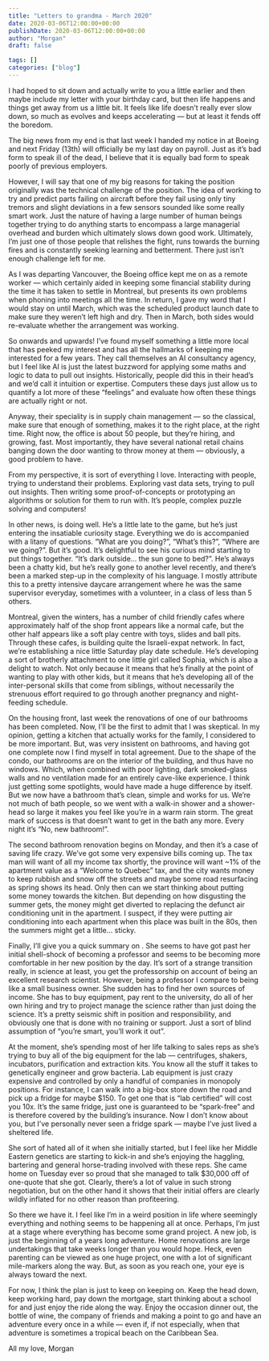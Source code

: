 ```yaml
---
title: "Letters to grandma - March 2020"
date: 2020-03-06T12:00:00+00:00
publishDate: 2020-03-06T12:00:00+00:00
author: "Morgan"
draft: false

tags: []
categories: ["blog"]
---
```


I had hoped to sit down and actually write to you a little earlier and then maybe include my letter with your birthday card, but then life happens and things get away from us a little bit. It feels like life doesn’t really ever slow down, so much as evolves and keeps accelerating — but at least it fends off the boredom.

The big news from my end is that last week I handed my notice in at Boeing and next Friday (13th) will officially be my last day on payroll. Just as it’s bad form to speak ill of the dead, I believe that it is equally bad form to speak poorly of previous employers.

However, I will say that one of my big reasons for taking the position originally was the technical challenge of the position. The idea of working to try and predict parts failing on aircraft before they fail using only tiny tremors and slight deviations in a few sensors sounded like some really smart work. Just the nature of having a large number of human beings together trying to do anything starts to encompass a large managerial overhead and burden which ultimately slows down good work. Ultimately, I’m just one of those people that relishes the fight, runs towards the burning fires and is constantly seeking learning and betterment. There just isn’t enough challenge left for me.

As I was departing Vancouver, the Boeing office kept me on as a remote worker — which certainly aided in keeping some financial stability during the time it has taken to settle in Montreal, but presents its own problems when phoning into meetings all the time. In return, I gave my word that I would stay on until March, which was the scheduled product launch date to make sure they weren’t left high and dry. Then in March, both sides would re-evaluate whether the arrangement was working.

So onwards and upwards! I’ve found myself something a little more local that has peeked my interest and has all the hallmarks of keeping me interested for a few years. They call themselves an AI consultancy agency, but I feel like AI is just the latest buzzword for applying some maths and logic to data to pull out insights. Historically, people did this in their head’s and we’d call it intuition or expertise. Computers these days just allow us to quantify a lot more of these “feelings” and evaluate how often these things are actually right or not.

Anyway, their speciality is in supply chain management — so the classical, make sure that enough of something, makes it to the right place, at the right time. Right now, the office is about 50 people, but they’re hiring, and growing, fast. Most importantly, they have several national retail chains banging down the door wanting to throw money at them — obviously, a good problem to have.

From my perspective, it is sort of everything I love. Interacting with people, trying to understand their problems. Exploring vast data sets, trying to pull out insights. Then writing some proof-of-concepts or prototyping an algorithms or solution for them to run with. It’s people, complex puzzle solving and computers!

In other news, <the big guy> is doing well. He’s a little late to the game, but he’s just entering the insatiable curiosity stage. Everything we do is accompanied with a litany of questions. “What are you doing?”, “What’s this?”, “Where are we going?”. But it’s good. It’s delightful to see his curious mind starting to put things together. “It’s dark outside… the sun gone to bed?”. He’s always been a chatty kid, but he’s really gone to another level recently, and there’s been a marked step-up in the complexity of his language. I mostly attribute this to a pretty intensive daycare arrangement where he was the same supervisor everyday, sometimes with a volunteer, in a class of less than 5 others.

Montreal, given the winters, has a number of child friendly cafes where approximately half of the shop front appears like a normal cafe, but the other half appears like a soft play centre with toys, slides and ball pits. Through these cafes, <wifey> is building quite the Israeli-expat network. In fact, we’re establishing a nice little Saturday play date schedule. He’s developing a sort of brotherly attachment to one little girl called Sophia, which is also a delight to watch. Not only because it means that he’s finally at the point of wanting to play with other kids, but it means that he’s developing all of the inter-personal skills that come from siblings, without necessarily the strenuous effort required to go through another pregnancy and night-feeding schedule.

On the housing front, last week the renovations of one of our bathrooms has been completed. Now, I’ll be the first to admit that I was skeptical. In my opinion, getting a kitchen that actually works for the family, I considered to be more important. But, <wifey> was very insistent on bathrooms, and having got one complete now I find myself in total agreement. Due to the shape of the condo, our bathrooms are on the interior of the building, and thus have no windows. Which, when combined with poor lighting, dark smoked-glass walls and no ventilation made for an entirely cave-like experience. I think just getting some spotlights, would have made a huge difference by itself. But we now have a bathroom that’s clean, simple and works for us. We’re not much of bath people, so we went with a walk-in shower and a shower-head so large it makes you feel like you’re in a warm rain storm. The great mark of success is that <the big guy> doesn’t want to get in the bath any more. Every night it’s “No, new bathroom!”.

The second bathroom renovation begins on Monday, and then it’s a case of saving life crazy. We’ve got some very expensive bills coming up. The tax man will want of all my income tax shortly, the province will want ~1% of the apartment value as a “Welcome to Quebec” tax, and the city wants money to keep rubbish and snow off the streets and maybe some road resurfacing as spring shows its head. Only then can we start thinking about putting some money towards the kitchen. But depending on how disgusting the summer gets, the money might get diverted to replacing the defunct air conditioning unit in the apartment. I suspect, if they were putting air conditioning into each apartment when this place was built in the 80s, then the summers might get a little… sticky.

Finally, I’ll give you a quick summary on <wifey>. She seems to have got past her initial shell-shock of becoming a professor and seems to be becoming more comfortable in her new position by the day. It’s sort of a strange transition really, in science at least, you get the professorship on account of being an excellent research scientist. However, being a professor I compare to being like a small business owner. She sudden has to find her own sources of income. She has to buy equipment, pay rent to the university, do all of her own hiring and try to project manage the science rather than just doing the science. It’s a pretty seismic shift in position and responsibility, and obviously one that is done with no training or support. Just a sort of blind assumption of “you’re smart, you’ll work it out”.

At the moment, she’s spending most of her life talking to sales reps as she’s trying to buy all of the big equipment for the lab — centrifuges, shakers, incubators, purification and extraction kits. You know all the stuff it takes to genetically engineer and grow bacteria. Lab equipment is just crazy expensive and controlled by only a handful of companies in monopoly positions. For instance, I can walk into a big-box store down the road and pick up a fridge for maybe $150. To get one that is “lab certified” will cost you 10x. It’s the same fridge, just one is guaranteed to be “spark-free” and is therefore covered by the building’s insurance. Now I don’t know about you, but I’ve personally never seen a fridge spark — maybe I’ve just lived a sheltered life.

She sort of hated all of it when she initially started, but I feel like her Middle Eastern genetics are starting to kick-in and she’s enjoying the haggling, bartering and general horse-trading involved with these reps. She came home on Tuesday ever so proud that she managed to talk $30,000 off of one-quote that she got. Clearly, there’s a lot of value in such strong negotiation, but on the other hand it shows that their initial offers are clearly wildly inflated for no other reason than profiteering.

So there we have it. I feel like I’m in a weird position in life where seemingly everything and nothing seems to be happening all at once. Perhaps, I’m just at a stage where everything has become some grand project. A new job, is just the beginning of a years long adventure. Home renovations are large undertakings that take weeks longer than you would hope. Heck, even parenting can be viewed as one huge project, one with a lot of significant mile-markers along the way. But, as soon as you reach one, your eye is always toward the next.

For now, I think the plan is just to keep on keeping on. Keep the head down, keep working hard, pay down the mortgage, start thinking about a school for <the big guy> and just enjoy the ride along the way. Enjoy the occasion dinner out, the bottle of wine, the company of friends and making a point to go and have an adventure every once in a while — even if, if not especially, when that adventure is sometimes a tropical beach on the Caribbean Sea.

All my love,
Morgan
